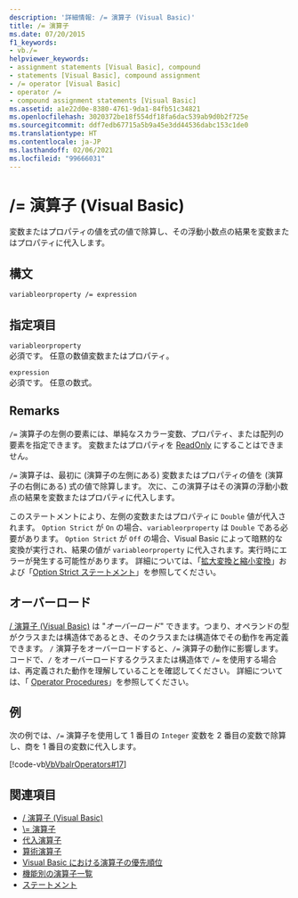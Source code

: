 ```yaml
---
description: '詳細情報: /= 演算子 (Visual Basic)'
title: /= 演算子
ms.date: 07/20/2015
f1_keywords:
- vb./=
helpviewer_keywords:
- assignment statements [Visual Basic], compound
- statements [Visual Basic], compound assignment
- /= operator [Visual Basic]
- operator /=
- compound assignment statements [Visual Basic]
ms.assetid: a1e22d0e-8380-4761-9da1-84fb51c34821
ms.openlocfilehash: 3020372be18f554df18fa6dac539ab9d0b2f725e
ms.sourcegitcommit: ddf7edb67715a5b9a45e3dd44536dabc153c1de0
ms.translationtype: HT
ms.contentlocale: ja-JP
ms.lasthandoff: 02/06/2021
ms.locfileid: "99666031"
---
```

# <a name="-operator-visual-basic"></a>/= 演算子 (Visual Basic)

変数またはプロパティの値を式の値で除算し、その浮動小数点の結果を変数またはプロパティに代入します。  
  
## <a name="syntax"></a>構文  
  
```vb  
variableorproperty /= expression  
```  
  
## <a name="parts"></a>指定項目  

 `variableorproperty`  
 必須です。 任意の数値変数またはプロパティ。  
  
 `expression`  
 必須です。 任意の数式。  
  
## <a name="remarks"></a>Remarks  

 `/=` 演算子の左側の要素には、単純なスカラー変数、プロパティ、または配列の要素を指定できます。 変数またはプロパティを [ReadOnly](../modifiers/readonly.md) にすることはできません。  
  
 `/=` 演算子は、最初に (演算子の左側にある) 変数またはプロパティの値を (演算子の右側にある) 式の値で除算します。 次に、この演算子はその演算の浮動小数点の結果を変数またはプロパティに代入します。  
  
 このステートメントにより、左側の変数またはプロパティに `Double` 値が代入されます。 `Option Strict` が `On` の場合、`variableorproperty` は `Double` である必要があります。 `Option Strict` が `Off` の場合、Visual Basic によって暗黙的な変換が実行され、結果の値が `variableorproperty` に代入されます。実行時にエラーが発生する可能性があります。 詳細については、「[拡大変換と縮小変換](../../programming-guide/language-features/data-types/widening-and-narrowing-conversions.md)」および「[Option Strict ステートメント](../statements/option-strict-statement.md)」を参照してください。  
  
## <a name="overloading"></a>オーバーロード  

 [/ 演算子 (Visual Basic)](floating-point-division-operator.md) は "*オーバーロード*" できます。つまり、オペランドの型がクラスまたは構造体であるとき、そのクラスまたは構造体でその動作を再定義できます。 `/` 演算子をオーバーロードすると、`/=` 演算子の動作に影響します。 コードで、`/` をオーバーロードするクラスまたは構造体で `/=` を使用する場合は、再定義された動作を理解していることを確認してください。 詳細については、「 [Operator Procedures](../../programming-guide/language-features/procedures/operator-procedures.md)」を参照してください。  
  
## <a name="example"></a>例  

 次の例では、`/=` 演算子を使用して 1 番目の `Integer` 変数を 2 番目の変数で除算し、商を 1 番目の変数に代入します。  
  
 [!code-vb[VbVbalrOperators#17](~/samples/snippets/visualbasic/VS_Snippets_VBCSharp/VbVbalrOperators/VB/Class1.vb#17)]  
  
## <a name="see-also"></a>関連項目

- [/ 演算子 (Visual Basic)](floating-point-division-operator.md)
- [\\= 演算子](integer-division-assignment-operator.md)
- [代入演算子](assignment-operators.md)
- [算術演算子](arithmetic-operators.md)
- [Visual Basic における演算子の優先順位](operator-precedence.md)
- [機能別の演算子一覧](operators-listed-by-functionality.md)
- [ステートメント](../../programming-guide/language-features/statements.md)
